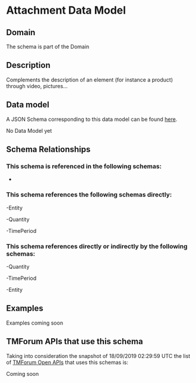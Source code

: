 # Attachment Data Model

## Domain

The  schema is part of the  Domain

## Description

Complements the description of an element (for instance a product) through video, pictures...

## Data model

A JSON Schema corresponding to this data model can be found
[here](https://github.com/tmforum-rand/schemas/blob/master/Common/Attachment.schema.json).

No Data Model yet

## Schema Relationships

### This schema is referenced in the following schemas:

-

### This schema references the following schemas directly:

-Entity

-Quantity

-TimePeriod

### This schema references directly or indirectly by the following schemas:

-Quantity

-TimePeriod

-Entity



## Examples

Examples coming soon

## TMForum APIs that use this schema

Taking into consideration the snapshot of 18/09/2019 02:29:59 UTC the list of [TMForum Open APIs](https://www.tmforum.org/open-apis/) that uses this schemas is:

Coming soon